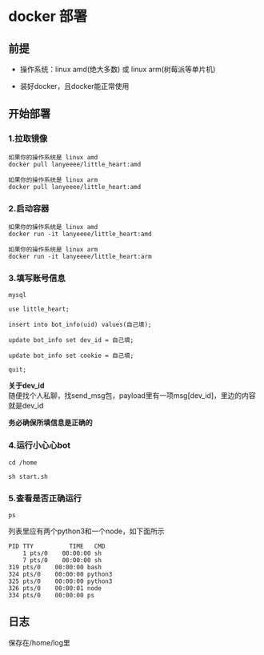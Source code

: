 # docker 部署

## 前提  
- 操作系统：linux amd(绝大多数) 或 linux arm(树莓派等单片机)  

- 装好docker，且docker能正常使用  

## 开始部署
### 1.拉取镜像
```
如果你的操作系统是 linux amd
docker pull lanyeeee/little_heart:amd

如果你的操作系统是 linux arm
docker pull lanyeeee/little_heart:amd
```
### 2.启动容器
```
如果你的操作系统是 linux amd
docker run -it lanyeeee/little_heart:amd

如果你的操作系统是 linux arm
docker run -it lanyeeee/little_heart:arm
```
### 3.填写账号信息
```
mysql  

use little_heart;

insert into bot_info(uid) values(自己填);

update bot_info set dev_id = 自己填;

update bot_info set cookie = 自己填;

quit;
```  
**关于dev_id**  
随便找个人私聊，找send_msg包，payload里有一项msg[dev_id]，里边的内容就是dev_id  

**务必确保所填信息是正确的** 

### 4.运行小心心bot
```
cd /home  

sh start.sh
```
### 5.查看是否正确运行
```
ps
```
列表里应有两个python3和一个node，如下面所示
```
PID TTY          TIME   CMD
    1 pts/0    00:00:00 sh
    7 pts/0    00:00:00 sh
319 pts/0    00:00:00 bash
324 pts/0    00:00:00 python3
325 pts/0    00:00:00 python3
326 pts/0    00:00:01 node
334 pts/0    00:00:00 ps
```


## 日志
保存在/home/log里  

